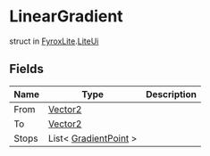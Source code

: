 # LinearGradient
struct in [FyroxLite](../README.md).[LiteUi](README.md)
## Fields
| Name | Type | Description |
|---|---|---|
| From | [Vector2](../LiteMath/Vector2.md) |  |
| To | [Vector2](../LiteMath/Vector2.md) |  |
| Stops | List< [GradientPoint](../LiteUi/GradientPoint.md) > |  |

